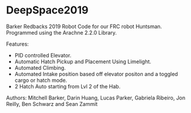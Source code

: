 # DeepSpace2019
Barker Redbacks 2019 Robot Code for our FRC robot Huntsman.
Programmed using the Arachne 2.2.0 Library.

Features:
  * PID controlled Elevator.
  * Automatic Hatch Pickup and Placement Using Limelight.
  * Automated Climbing.
  * Automated Intake position based off elevator positon and a toggled cargo or hatch mode.
  * 2 Hatch Auto starting from Lvl 2 of the Hab.
              

Authors: Mitchell Barker, Darin Huang, Lucas Parker, Gabriela Ribeiro, Jon Reilly, Ben Schwarz and Sean Zammit
